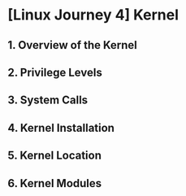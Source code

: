 # [Linux Journey 4] Kernel
## 1. Overview of the Kernel
## 2. Privilege Levels
## 3. System Calls
## 4. Kernel Installation
## 5. Kernel Location
## 6. Kernel Modules
